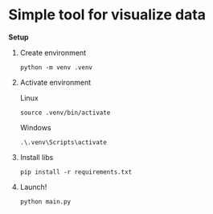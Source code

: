 # Simple tool for visualize data
**Setup**
1. Create environment
    ```
    python -m venv .venv
    ```
2. Activate environment

    Linux
    ```
    source .venv/bin/activate
    ```
    Windows
    ```
   .\.venv\Scripts\activate
    ```
3. Install libs
    ```
    pip install -r requirements.txt
    ```
4. Launch!
    ```
    python main.py
    ```
